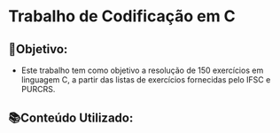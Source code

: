 # Trabalho de Codificação em C

📌Objetivo:
-
- Este trabalho tem como objetivo a resolução de 150 exercícios em linguagem C, a partir das listas de exercícios fornecidas pelo IFSC e PURCRS.

📚Conteúdo Utilizado:
- 
